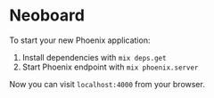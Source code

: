 # Neoboard

To start your new Phoenix application:

1. Install dependencies with `mix deps.get`
2. Start Phoenix endpoint with `mix phoenix.server`

Now you can visit `localhost:4000` from your browser.
